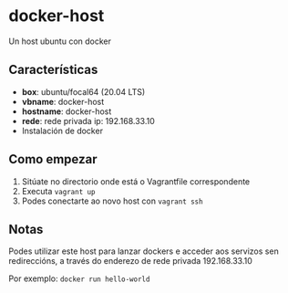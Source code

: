# docker-host
Un host ubuntu con docker

## Características
* **box**: ubuntu/focal64 (20.04 LTS)
* **vbname**: docker-host
* **hostname**: docker-host
* **rede**: rede privada ip: 192.168.33.10
* Instalación de docker

## Como empezar
1. Sitúate no directorio onde está o Vagrantfile correspondente
2. Executa `vagrant up`
3. Podes conectarte ao novo host con `vagrant ssh`

## Notas
Podes utilizar este host para lanzar dockers e acceder aos servizos sen redireccións, a través do enderezo de rede privada 192.168.33.10

Por exemplo:
`docker run hello-world`

